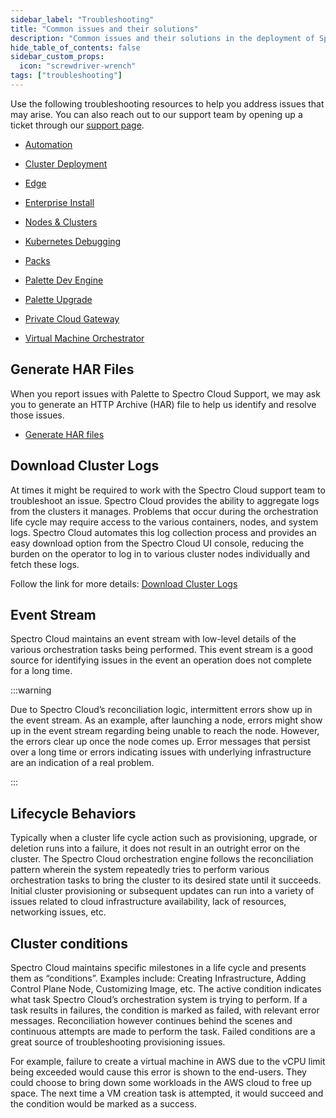 ```yaml
---
sidebar_label: "Troubleshooting"
title: "Common issues and their solutions"
description: "Common issues and their solutions in the deployment of Spectro Cloud Clusters"
hide_table_of_contents: false
sidebar_custom_props:
  icon: "screwdriver-wrench"
tags: ["troubleshooting"]
---
```


Use the following troubleshooting resources to help you address issues that may arise. You can also reach out to our
support team by opening up a ticket through our [support page](http://support.spectrocloud.io/).

- [Automation](automation.md)

- [Cluster Deployment](cluster-deployment.md)

- [Edge](edge.md)

- [Enterprise Install](enterprise-install.md)

- [Nodes & Clusters](nodes.md)

- [Kubernetes Debugging](kubernetes-tips.md)

- [Packs](pack-issues.md)

- [Palette Dev Engine](palette-dev-engine.md)

- [Palette Upgrade](palette-upgrade.md)

- [Private Cloud Gateway](pcg.md)

- [Virtual Machine Orchestrator](vmo-issues.md)

## Generate HAR Files

When you report issues with Palette to Spectro Cloud Support, we may ask you to generate an HTTP Archive (HAR) file to
help us identify and resolve those issues.

- [Generate HAR files](generate-har-files.md)

## Download Cluster Logs

At times it might be required to work with the Spectro Cloud support team to troubleshoot an issue. Spectro Cloud
provides the ability to aggregate logs from the clusters it manages. Problems that occur during the orchestration life
cycle may require access to the various containers, nodes, and system logs. Spectro Cloud automates this log collection
process and provides an easy download option from the Spectro Cloud UI console, reducing the burden on the operator to
log in to various cluster nodes individually and fetch these logs.

Follow the link for more details: [Download Cluster Logs](../clusters/clusters.md#download-cluster-logs)

## Event Stream

Spectro Cloud maintains an event stream with low-level details of the various orchestration tasks being performed. This
event stream is a good source for identifying issues in the event an operation does not complete for a long time.

:::warning

Due to Spectro Cloud’s reconciliation logic, intermittent errors show up in the event stream. As an example, after
launching a node, errors might show up in the event stream regarding being unable to reach the node. However, the errors
clear up once the node comes up. Error messages that persist over a long time or errors indicating issues with
underlying infrastructure are an indication of a real problem.

:::

## Lifecycle Behaviors

Typically when a cluster life cycle action such as provisioning, upgrade, or deletion runs into a failure, it does not
result in an outright error on the cluster. The Spectro Cloud orchestration engine follows the reconciliation pattern
wherein the system repeatedly tries to perform various orchestration tasks to bring the cluster to its desired state
until it succeeds. Initial cluster provisioning or subsequent updates can run into a variety of issues related to cloud
infrastructure availability, lack of resources, networking issues, etc.

## Cluster conditions

Spectro Cloud maintains specific milestones in a life cycle and presents them as “conditions”. Examples include:
Creating Infrastructure, Adding Control Plane Node, Customizing Image, etc. The active condition indicates what task
Spectro Cloud’s orchestration system is trying to perform. If a task results in failures, the condition is marked as
failed, with relevant error messages. Reconciliation however continues behind the scenes and continuous attempts are
made to perform the task. Failed conditions are a great source of troubleshooting provisioning issues.

For example, failure to create a virtual machine in AWS due to the vCPU limit being exceeded would cause this error is
shown to the end-users. They could choose to bring down some workloads in the AWS cloud to free up space. The next time
a VM creation task is attempted, it would succeed and the condition would be marked as a success.
